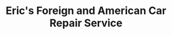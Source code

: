 ---
title: "Eric's Foreign and American Car Repair Service"
url: /sarasota/erics-foreign-and-american-car-repair-service/
shop: car repair
---